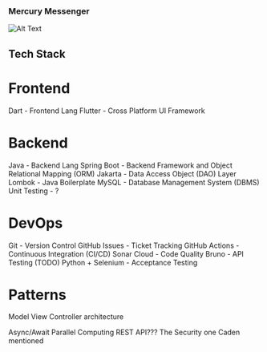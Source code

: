 ### Mercury Messenger

![Alt Text](https://drive.google.com/uc?export=download&id=13C8d4FsyfX8pxgD2GRr7jXov1mIaBj8i)

## Tech Stack

# Frontend
Dart - Frontend Lang
Flutter - Cross Platform UI Framework

# Backend
Java - Backend Lang
Spring Boot - Backend Framework and Object Relational Mapping (ORM)
Jakarta - Data Access Object (DAO) Layer
Lombok - Java Boilerplate
MySQL - Database Management System (DBMS)
Unit Testing - ?

# DevOps
Git - Version Control
GitHub Issues - Ticket Tracking
GitHub Actions - Continuous Integration (CI/CD)
Sonar Cloud - Code Quality
Bruno - API Testing
(TODO) Python + Selenium - Acceptance Testing

# Patterns
Model View Controller architecture

Async/Await Parallel Computing
REST API???
The Security one Caden mentioned

